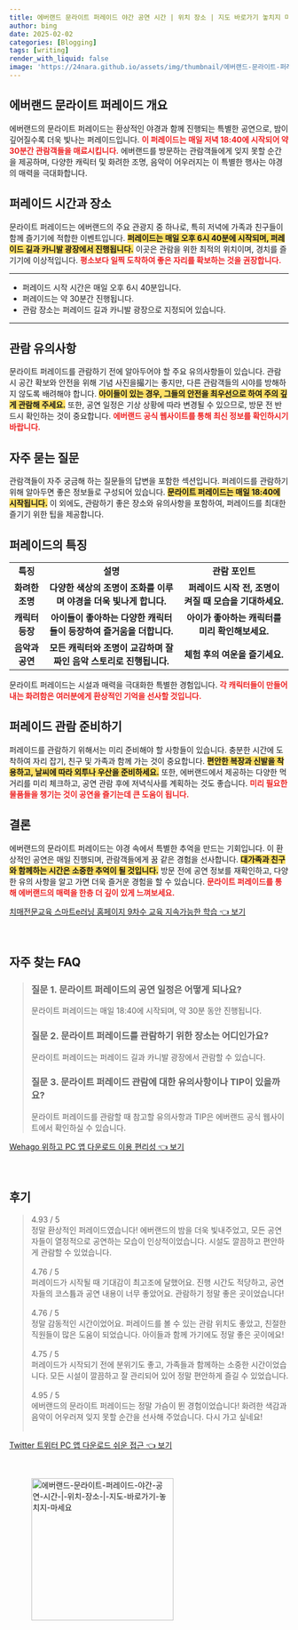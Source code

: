 ```yaml
---
title: 에버랜드 문라이트 퍼레이드 야간 공연 시간 | 위치 장소 | 지도 바로가기 놓치지 마세요
author: bing
date: 2025-02-02
categories: [Blogging]
tags: [writing]
render_with_liquid: false
image: 'https://24nara.github.io/assets/img/thumbnail/에버랜드-문라이트-퍼레이드-야간-공연-시간-|-위치-장소-|-지도-바로가기-놓치지-마세요.webp'
---
```



<h2 id='에버랜드 문라이트 퍼레이드 개요'>에버랜드 문라이트 퍼레이드 개요</h2>

<p>에버랜드의 문라이트 퍼레이드는 환상적인 야경과 함께 진행되는 특별한 공연으로, 밤이 깊어질수록 더욱 빛나는 퍼레이드입니다. <b><span style="color: #ee2323;">이 퍼레이드는 매일 저녁 18:40에 시작되어 약 30분간 관람객들을 매료시킵니다.</span></b> 에버랜드를 방문하는 관람객들에게 잊지 못할 순간을 제공하며, 다양한 캐릭터 및 화려한 조명, 음악이 어우러지는 이 특별한 행사는 야경의 매력을 극대화합니다. </p>

<h2 id='퍼레이드 시간과 장소'>퍼레이드 시간과 장소</h2>

<p>문라이트 퍼레이드는 에버랜드의 주요 관광지 중 하나로, 특히 저녁에 가족과 친구들이 함께 즐기기에 적합한 이벤트입니다. <b><span style="background-color: #ffe066;">퍼레이드는 매일 오후 6시 40분에 시작되며, 퍼레이드 길과 카니발 광장에서 진행됩니다.</span></b> 이곳은 관람을 위한 최적의 위치이며, 경치를 즐기기에 이상적입니다. <b><span style="color: #ee2323;">평소보다 일찍 도착하여 좋은 자리를 확보하는 것을 권장합니다.</span></b></p>

<hr />

<ul>
    <li>퍼레이드 시작 시간은 매일 오후 6시 40분입니다.</li>
    <li>퍼레이드는 약 30분간 진행됩니다.</li>
    <li>관람 장소는 퍼레이드 길과 카니발 광장으로 지정되어 있습니다.</li>
</ul>

<hr />

<h2 id='관람 유의사항'>관람 유의사항</h2>

<p>문라이트 퍼레이드를 관람하기 전에 알아두어야 할 주요 유의사항들이 있습니다. 관람 시 공간 확보와 안전을 위해 기념 사진을撮기는 좋지만, 다른 관람객들의 시야를 방해하지 않도록 배려해야 합니다. <b><span style="background-color: #ffe066;">아이들이 있는 경우, 그들의 안전을 최우선으로 하여 주의 깊게 관람해 주세요.</span></b> 또한, 공연 일정은 기상 상황에 따라 변경될 수 있으므로, 방문 전 반드시 확인하는 것이 중요합니다. <b><span style="color: #ee2323;">에버랜드 공식 웹사이트를 통해 최신 정보를 확인하시기 바랍니다.</span></b></p>

<h2 id='자주 묻는 질문'>자주 묻는 질문</h2>

<p>관람객들이 자주 궁금해 하는 질문들의 답변을 포함한 섹션입니다. 퍼레이드를 관람하기 위해 알아두면 좋은 정보들로 구성되어 있습니다. <b><span style="background-color: #ffe066;">문라이트 퍼레이드는 매일 18:40에 시작됩니다.</span></b> 이 외에도, 관람하기 좋은 장소와 유의사항을 포함하여, 퍼레이드를 최대한 즐기기 위한 팁을 제공합니다.</p>

<h2 id='퍼레이드의 특징'>퍼레이드의 특징</h2>

<table>
    <tr>
        <td style="text-align: center; height: 17px;"><b>특징</b></td>
        <td style="text-align: center; height: 17px;"><b>설명</b></td>
        <td style="text-align: center; height: 17px;"><b>관람 포인트</b></td>
    </tr>
    <tr>
        <td style="text-align: center; height: 17px;"><b>화려한 조명</b></td>
        <td style="text-align: center; height: 17px;"><b>다양한 색상의 조명이 조화를 이루며 야경을 더욱 빛나게 합니다.</b></td>
        <td style="text-align: center; height: 17px;"><b>퍼레이드 시작 전, 조명이 켜질 때 모습을 기대하세요.</b></td>
    </tr>
    <tr>
        <td style="text-align: center; height: 17px;"><b>캐릭터 등장</b></td>
        <td style="text-align: center; height: 17px;"><b>아이들이 좋아하는 다양한 캐릭터들이 등장하여 즐거움을 더합니다.</b></td>
        <td style="text-align: center; height: 17px;"><b>아이가 좋아하는 캐릭터를 미리 확인해보세요.</b></td>
    </tr>
    <tr>
        <td style="text-align: center; height: 17px;"><b>음악과 공연</b></td>
        <td style="text-align: center; height: 17px;"><b>모든 캐릭터와 조명이 교감하며 잘 짜인 음악 스토리로 진행됩니다.</b></td>
        <td style="text-align: center; height: 17px;"><b>체험 후의 여운을 즐기세요.</b></td>
    </tr>
</table>

<p>문라이트 퍼레이드는 시설과 매력을 극대화한 특별한 경험입니다. <b><span style="color: #ee2323;">각 캐릭터들이 만들어내는 화려함은 여러분에게 환상적인 기억을 선사할 것입니다.</span></b></p>

<h2 id='퍼레이드 관람 준비하기'>퍼레이드 관람 준비하기</h2>

<p>퍼레이드를 관람하기 위해서는 미리 준비해야 할 사항들이 있습니다. 충분한 시간에 도착하여 자리 잡기, 친구 및 가족과 함께 가는 것이 중요합니다. <b><span style="background-color: #ffe066;">편안한 복장과 신발을 착용하고, 날씨에 따라 외투나 우산을 준비하세요.</span></b> 또한, 에버랜드에서 제공하는 다양한 먹거리를 미리 체크하고, 공연 관람 후에 저녁식사를 계획하는 것도 좋습니다. <b><span style="color: #ee2323;">미리 필요한 물품들을 챙기는 것이 공연을 즐기는데 큰 도움이 됩니다.</span></b></p>

<h2 id='결론'>결론</h2>

<p>에버랜드의 문라이트 퍼레이드는 야경 속에서 특별한 추억을 만드는 기회입니다. 이 환상적인 공연은 매일 진행되며, 관람객들에게 꿈 같은 경험을 선사합니다. <b><span style="background-color: #ffe066;">대가족과 친구와 함께하는 시간은 소중한 추억이 될 것입니다.</span></b> 방문 전에 공연 정보를 재확인하고, 다양한 유의 사항을 알고 가면 더욱 즐거운 경험을 할 수 있습니다. <b><span style="color: #ee2323;">문라이트 퍼레이드를 통해 에버랜드의 매력을 한층 더 깊이 있게 느껴보세요.</span></b></p>


<p><a class="click-button" title="치매전문교육 스마트e러닝 홈페이지 9차수 교육 지속가능한 학습" href="https://24nara.github.io/posts/%EC%B9%98%EB%A7%A4%EC%A0%84%EB%AC%B8%EA%B5%90%EC%9C%A1-%EC%8A%A4%EB%A7%88%ED%8A%B8e%EB%9F%AC%EB%8B%9D-%ED%99%88%ED%8E%98%EC%9D%B4%EC%A7%80-9%EC%B0%A8%EC%88%98-%EA%B5%90%EC%9C%A1-%EC%A7%80%EC%86%8D%EA%B0%80%EB%8A%A5%ED%95%9C-%ED%95%99%EC%8A%B5/" rel="dofollow">치매전문교육 스마트e러닝 홈페이지 9차수 교육 지속가능한 학습 👈 보기</a></p><br>
<h2 id='자주_찾는_FAQ'>자주 찾는 FAQ</h2>
<div itemscope="" itemtype="https://schema.org/FAQPage"> 
<blockquote> 
<div itemscope="" itemprop="mainEntity" itemtype="https://schema.org/Question"> 
<h3 itemprop="name">질문 1. 문라이트 퍼레이드의 공연 일정은 어떻게 되나요?</h3> 
<div itemscope="" itemprop="acceptedAnswer" itemtype="https://schema.org/Answer"> 
<span itemprop="text"> <p>문라이트 퍼레이드는 매일 18:40에 시작되며, 약 30분 동안 진행됩니다.</p> </span> 
</div> 
</div> 
<div itemscope="" itemprop="mainEntity" itemtype="https://schema.org/Question"> 
<h3 itemprop="name">질문 2. 문라이트 퍼레이드를 관람하기 위한 장소는 어디인가요?</h3> 
<div itemscope="" itemprop="acceptedAnswer" itemtype="https://schema.org/Answer"> 
<span itemprop="text"> <p>문라이트 퍼레이드는 퍼레이드 길과 카니발 광장에서 관람할 수 있습니다.</p> </span> 
</div> 
</div> 
<div itemscope="" itemprop="mainEntity" itemtype="https://schema.org/Question"> 
<h3 itemprop="name">질문 3. 문라이트 퍼레이드 관람에 대한 유의사항이나 TIP이 있을까요?</h3> 
<div itemscope="" itemprop="acceptedAnswer" itemtype="https://schema.org/Answer"> 
<span itemprop="text"> <p>문라이트 퍼레이드를 관람할 때 참고할 유의사항과 TIP은 에버랜드 공식 웹사이트에서 확인하실 수 있습니다.</p> </span> 
</div> 
</div> 
</blockquote> 
</div>
<p><a class="click-button" title="Wehago 위하고 PC 앱 다운로드 이용 편리성" href="https://24nara.github.io/posts/Wehago-%EC%9C%84%ED%95%98%EA%B3%A0-PC-%EC%95%B1-%EB%8B%A4%EC%9A%B4%EB%A1%9C%EB%93%9C-%EC%9D%B4%EC%9A%A9-%ED%8E%B8%EB%A6%AC%EC%84%B1/" rel="dofollow">Wehago 위하고 PC 앱 다운로드 이용 편리성 👈 보기</a></p><br>
<h2 id='후기'>후기</h2>
<div itemscope itemtype="https://schema.org/Product">
  <blockquote>
  <div itemprop="review" itemscope itemtype="https://schema.org/Review">
      <div itemprop="reviewRating" itemscope itemtype="https://schema.org/Rating"> <span itemprop="ratingValue">4.93</span> / <span itemprop="bestRating">5</span> </div>
      <span itemprop="reviewBody">정말 환상적인 퍼레이드였습니다! 에버랜드의 밤을 더욱 빛내주었고, 모든 공연자들이 열정적으로 공연하는 모습이 인상적이었습니다. 시설도 깔끔하고 편안하게 관람할 수 있었습니다.</span>
  </div>
  <br>
  <div itemprop="review" itemscope itemtype="https://schema.org/Review">
      <div itemprop="reviewRating" itemscope itemtype="https://schema.org/Rating"> <span itemprop="ratingValue">4.76</span> / <span itemprop="bestRating">5</span> </div>
      <span itemprop="reviewBody">퍼레이드가 시작될 때 기대감이 최고조에 달했어요. 진행 시간도 적당하고, 공연자들의 코스튬과 공연 내용이 너무 좋았어요. 관람하기 정말 좋은 곳이었습니다!</span>
  </div>
  <br>
  <div itemprop="review" itemscope itemtype="https://schema.org/Review">
      <div itemprop="reviewRating" itemscope itemtype="https://schema.org/Rating"> <span itemprop="ratingValue">4.76</span> / <span itemprop="bestRating">5</span> </div>
      <span itemprop="reviewBody">정말 감동적인 시간이었어요. 퍼레이드를 볼 수 있는 관람 위치도 좋았고, 친절한 직원들이 많은 도움이 되었습니다. 아이들과 함께 가기에도 정말 좋은 곳이에요!</span>
  </div>
  <br>
  <div itemprop="review" itemscope itemtype="https://schema.org/Review">
      <div itemprop="reviewRating" itemscope itemtype="https://schema.org/Rating"> <span itemprop="ratingValue">4.75</span> / <span itemprop="bestRating">5</span> </div>
      <span itemprop="reviewBody">퍼레이드가 시작되기 전에 분위기도 좋고, 가족들과 함께하는 소중한 시간이었습니다. 모든 시설이 깔끔하고 잘 관리되어 있어 정말 편안하게 즐길 수 있었습니다.</span>
  </div>
  <br>
  <div itemprop="review" itemscope itemtype="https://schema.org/Review">
      <div itemprop="reviewRating" itemscope itemtype="https://schema.org/Rating"> <span itemprop="ratingValue">4.95</span> / <span itemprop="bestRating">5</span> </div>
      <span itemprop="reviewBody">에버랜드의 문라이트 퍼레이드는 정말 가슴이 뛴 경험이었습니다! 화려한 색감과 음악이 어우러져 잊지 못할 순간을 선사해 주었습니다. 다시 가고 싶네요!</span>
  </div>
  <br>
  </blockquote>
</div>
<p><a class="click-button" title="Twitter 트위터 PC 앱 다운로드 쉬운 접근" href="https://24nara.github.io/posts/Twitter-%ED%8A%B8%EC%9C%84%ED%84%B0-PC-%EC%95%B1-%EB%8B%A4%EC%9A%B4%EB%A1%9C%EB%93%9C-%EC%89%AC%EC%9A%B4-%EC%A0%91%EA%B7%BC/" rel="dofollow">Twitter 트위터 PC 앱 다운로드 쉬운 접근 👈 보기</a></p><br>
<figure class="image"><img src="https://24nara.github.io/assets/img/thumbnail/에버랜드-문라이트-퍼레이드-야간-공연-시간-|-위치-장소-|-지도-바로가기-놓치지-마세요.webp" alt="에버랜드-문라이트-퍼레이드-야간-공연-시간-|-위치-장소-|-지도-바로가기-놓치지-마세요" width="256" height="256"></figure>